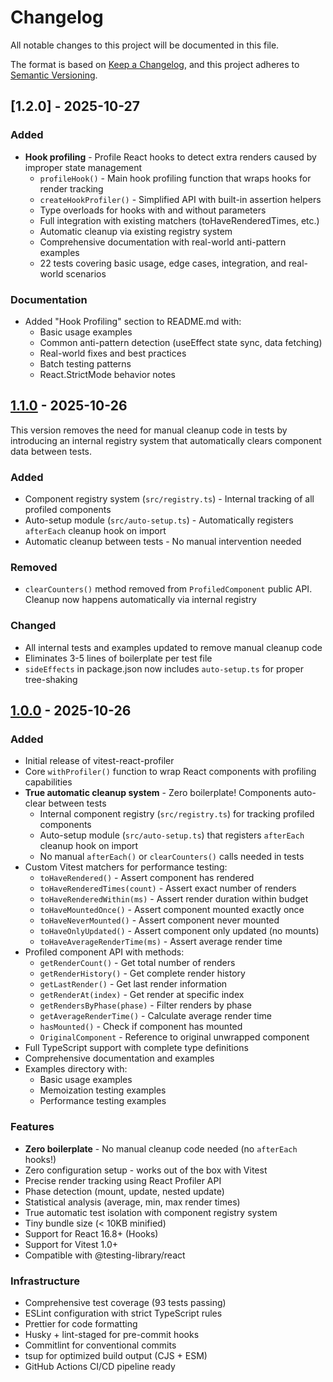 # Changelog

All notable changes to this project will be documented in this file.

The format is based on [Keep a Changelog](https://keepachangelog.com/en/1.0.0/),
and this project adheres to [Semantic Versioning](https://semver.org/spec/v2.0.0.html).

## [1.2.0] - 2025-10-27

### Added

- **Hook profiling** - Profile React hooks to detect extra renders caused by improper state management
  - `profileHook()` - Main hook profiling function that wraps hooks for render tracking
  - `createHookProfiler()` - Simplified API with built-in assertion helpers
  - Type overloads for hooks with and without parameters
  - Full integration with existing matchers (toHaveRenderedTimes, etc.)
  - Automatic cleanup via existing registry system
  - Comprehensive documentation with real-world anti-pattern examples
  - 22 tests covering basic usage, edge cases, integration, and real-world scenarios

### Documentation

- Added "Hook Profiling" section to README.md with:
  - Basic usage examples
  - Common anti-pattern detection (useEffect state sync, data fetching)
  - Real-world fixes and best practices
  - Batch testing patterns
  - React.StrictMode behavior notes

## [1.1.0] - 2025-10-26

This version removes the need for manual cleanup code in tests by introducing an internal registry system that automatically clears component data between tests.

### Added

- Component registry system (`src/registry.ts`) - Internal tracking of all profiled components
- Auto-setup module (`src/auto-setup.ts`) - Automatically registers `afterEach` cleanup hook on import
- Automatic cleanup between tests - No manual intervention needed

### Removed

- `clearCounters()` method removed from `ProfiledComponent` public API. Cleanup now happens automatically via internal registry

### Changed

- All internal tests and examples updated to remove manual cleanup code
- Eliminates 3-5 lines of boilerplate per test file
- `sideEffects` in package.json now includes `auto-setup.ts` for proper tree-shaking

## [1.0.0] - 2025-10-26

### Added

- Initial release of vitest-react-profiler
- Core `withProfiler()` function to wrap React components with profiling capabilities
- **True automatic cleanup system** - Zero boilerplate! Components auto-clear between tests
  - Internal component registry (`src/registry.ts`) for tracking profiled components
  - Auto-setup module (`src/auto-setup.ts`) that registers `afterEach` cleanup hook on import
  - No manual `afterEach()` or `clearCounters()` calls needed in tests
- Custom Vitest matchers for performance testing:
  - `toHaveRendered()` - Assert component has rendered
  - `toHaveRenderedTimes(count)` - Assert exact number of renders
  - `toHaveRenderedWithin(ms)` - Assert render duration within budget
  - `toHaveMountedOnce()` - Assert component mounted exactly once
  - `toHaveNeverMounted()` - Assert component never mounted
  - `toHaveOnlyUpdated()` - Assert component only updated (no mounts)
  - `toHaveAverageRenderTime(ms)` - Assert average render time
- Profiled component API with methods:
  - `getRenderCount()` - Get total number of renders
  - `getRenderHistory()` - Get complete render history
  - `getLastRender()` - Get last render information
  - `getRenderAt(index)` - Get render at specific index
  - `getRendersByPhase(phase)` - Filter renders by phase
  - `getAverageRenderTime()` - Calculate average render time
  - `hasMounted()` - Check if component has mounted
  - `OriginalComponent` - Reference to original unwrapped component
- Full TypeScript support with complete type definitions
- Comprehensive documentation and examples
- Examples directory with:
  - Basic usage examples
  - Memoization testing examples
  - Performance testing examples

### Features

- **Zero boilerplate** - No manual cleanup code needed (no `afterEach` hooks!)
- Zero configuration setup - works out of the box with Vitest
- Precise render tracking using React Profiler API
- Phase detection (mount, update, nested update)
- Statistical analysis (average, min, max render times)
- True automatic test isolation with component registry system
- Tiny bundle size (< 10KB minified)
- Support for React 16.8+ (Hooks)
- Support for Vitest 1.0+
- Compatible with @testing-library/react

### Infrastructure

- Comprehensive test coverage (93 tests passing)
- ESLint configuration with strict TypeScript rules
- Prettier for code formatting
- Husky + lint-staged for pre-commit hooks
- Commitlint for conventional commits
- tsup for optimized build output (CJS + ESM)
- GitHub Actions CI/CD pipeline ready

[1.1.0]: https://github.com/greydragon888/vitest-react-profiler/releases/tag/v1.1.0
[1.0.0]: https://github.com/greydragon888/vitest-react-profiler/releases/tag/v1.0.0
